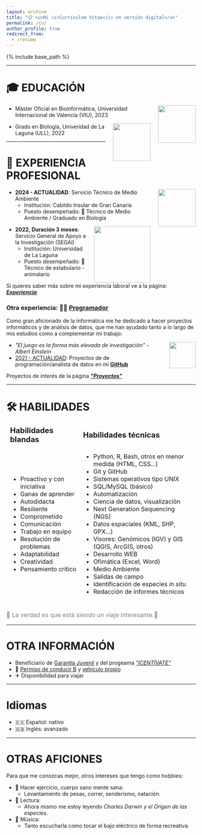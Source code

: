 ```yaml
---
layout: archive
title: "📋 <u>Mi <i>Curriculum Vitae</i> en versión digital</u>"
permalink: /cv/
author_profile: true
redirect_from:
  - /resume
---
```


{% include base_path %}

---

🎓 EDUCACIÓN
======
<div style="float: right; margin-left: 20px;">
  <img src="https://www.universidadviu.com/sites/universidadviu.com/themes/custom/universidadviu_com/logo.webp" width="100px">
</div>

* Máster Oficial en Bioinformática, Universidad Internacional de Valencia (VIU), 2023

<div style="float: right; margin-left: 20px;">
  <img src="https://www.ull.es/portal/noticias/wp-content/uploads/sites/13/2018/04/ull-nuevo-logo-300x177.jpg" width="100px">
</div>

* Grado en Biología, Univeridad de La Laguna (ULL), 2022

---

💼 EXPERIENCIA PROFESIONAL
======

<div style="float: right; margin-left: 20px;">
  <img src="https://pbs.twimg.com/profile_images/1561716451173621760/kLELmYdp_400x400.jpg" width="100px">
</div>

* **2024 - ACTUALIDAD**: Servicio Técnico de Medio Ambiente
  * Institución: Cabildo Insular de Gran Canaria
  * Puesto desempeñado: 🌲 Técnico de Medio Ambiente / Graduado en Biología

<div style="float: right; margin-left: 20px;">
  <img src="https://www.ull.es/portal/noticias/wp-content/uploads/sites/13/2015/07/LOGOSEGAI-transparencia-2014.png" width="150px">
</div>

* **2022, Duración 3 meses**: Servicio General de Apoyo a la Investigación (SEGAI)
  * Institución: Universidad de La Laguna
  * Puesto desempeñado: 🐁 Técnico de estabulario - animalario

Si quieres saber más sobre mi experiencia laboral ve a la página: [***Experiencia***](https://juancarlosbio.github.io/juancarlos_portfolio_esp/experiencia/) 

### Otra experiencia: 👩‍💻 <u>Programador</u> 

Como gran aficionado de la informática me he dedicado a hacer proyectos informáticos y de análisis de datos, que me han ayudado tanto a lo largo de mis estudios como a complementar mi trabajo:

<div style="float: right; margin-left: 20px;">
  <img src="https://github.githubassets.com/assets/GitHub-Mark-ea2971cee799.png" width="70px">
</div>

* *"El juego es la forma más elevada de investigación" - Albert Einstein*
* <u>2021 - ACTUALIDAD</u>: Proyectos de de programación/analista de datos en mi [**GitHub**](https://github.com/JuanCarlosBio)

Proyectos de interés de la página [***"Proyectos"***](https://juancarlosbio.github.io/juancarlos_portfolio_esp//proyectos/)

---

🛠️ HABILIDADES
======

<table style="border: 1px solid white; border-collapse: collapse">
 <tr>
    <td style="border: 1px solid white;"><b style="font-size:20px">Habilidades blandas</b></td>
    <td style="border: 1px solid white;"><b style="font-size:20px">Habilidades técnicas</b></td>
 </tr>
 <tr>
    <td style="border: 1px solid white;">
        <ul>
            <li>Proactivo y con iniciativa</li>
            <li>Ganas de aprender</li>
            <li>Autodidacta</li>
            <li>Resiliente</li>
            <li>Comprometido</li>
            <li>Comunicación</li>
            <li>Trabajo en equipo</li>
            <li>Resolución de problemas</li>
            <li>Adaptabilidad</li>
            <li>Creatividad</li>
            <li>Pensamiento crítico</li>
        </ul>
    </td>
    <td style="border: 1px solid white;">
        <ul>
            <li>Python, R, Bash, otros en menor medida (HTML, CSS...)</li>
            <li>Git y GitHub</li>
            <li>Sistemas operativos tipo UNIX</li>
            <li>SQL/MySQL (básico)</li>
            <li>Automatización</li>
            <li>Ciencia de datos, visualización</li>
            <li>Next Generation Sequencing (NGS)</li>
            <li>Datos espaciales (KML, SHP, GPX...)</li>
            <li>Visores: Genómicos (IGV) y GIS (QGIS, ArcGIS, otros)</li>
            <li>Desarrollo WEB</li>
            <li>Ofimática (Excel, Word)</li>
            <li>Medio Ambiente</li>
            <li>Salidas de campo</li>
            <li>Identificación de especies <i>in situ</i></li>
            <li>Redacción de informes técnicos</li>
        </ul>
    </td>
 </tr>
</table>

<p style="font-size:16px; margin-top:20px; color:gray;">
🧳 La verdad es que está siendo un viaje interesante.🚀
</p>

---

OTRA INFORMACIÓN
===

* Beneficiario de <u>Garantía Juvenil</u> y del progeama <u><i>"ICENTÍVATE"</i></u>
* 🚗 <u>Permiso de conducir B</u> y <u>vehículo propio</u>
* ✈ Disponibilidad para viajar️

---

Idiomas
===

* 🇪🇸 Español: nativo
* 🇬🇧 Inglés: avanzado
  
---

OTRAS AFICIONES
======
Para que me conozcas mejor, otros intereses que tengo como hobbies:
* 💪 Hacer ejercicio, cuerpo sano mente sana:
  * Levantamiento de pesas, correr, senderismo, natación. 
* 📕 Lectura:
  * Ahora mismo me estoy leyendo <i>Charles Darwin y el Origen  de las especies</i>.
* 🎼 Música:
  * Tanto escucharla como tocar el bajo eléctrico de forma recreativa.
